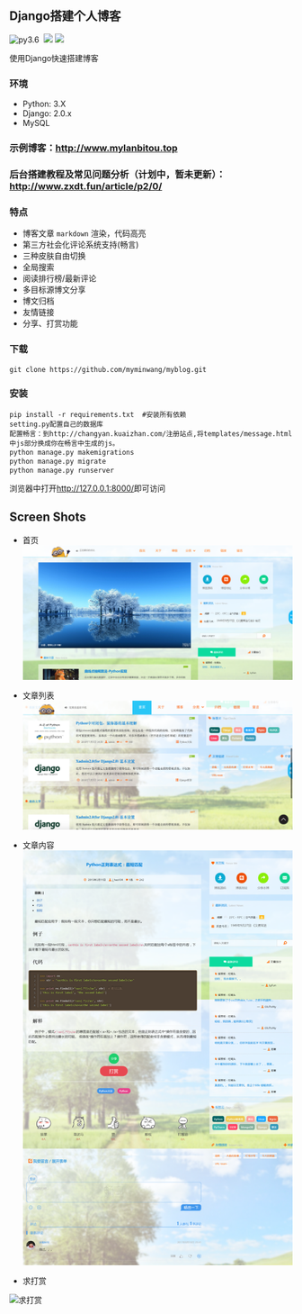 ## Django搭建个人博客
![py3.6](https://img.shields.io/badge/Python-3.6-brightgreen.svg) 
  [![](https://img.shields.io/badge/Django-2.0-brightgreen.svg)]()
[![](https://img.shields.io/badge/Powered%20by-@问道编程-blue.svg)](http://www.cnblogs.com/wendaobiancheng/)

使用Django快速搭建博客
### 环境
* Python: 3.X
* Django: 2.0.x
* MySQL

### 示例博客：<http://www.mylanbitou.top>
### 后台搭建教程及常见问题分析（计划中，暂未更新）：<http://www.zxdt.fun/article/p2/0/>

### 特点

* 博客文章 `markdown` 渲染，代码高亮
* 第三方社会化评论系统支持(畅言)
* 三种皮肤自由切换
* 全局搜索
* 阅读排行榜/最新评论
* 多目标源博文分享
* 博文归档
* 友情链接
* 分享、打赏功能

### 下载
```
git clone https://github.com/myminwang/myblog.git
```

### 安装
```
pip install -r requirements.txt  #安装所有依赖
setting.py配置自己的数据库
配置畅言：到http://changyan.kuaizhan.com/注册站点,将templates/message.html中js部分换成你在畅言中生成的js。
python manage.py makemigrations
python manage.py migrate
python manage.py runserver
```

浏览器中打开<http://127.0.0.1:8000/>即可访问

## Screen Shots

* 首页
![首页](./doc/image/image1.png)

* 文章列表
![文章列表](./doc/image/image2.png)

* 文章内容
![文章内容](./doc/image/image3.png)


* 求打赏
<img src='https://github.com/myminwang/myblog/blob/master/doc/image/dashang.gif' width='500' alt='求打赏'/>

